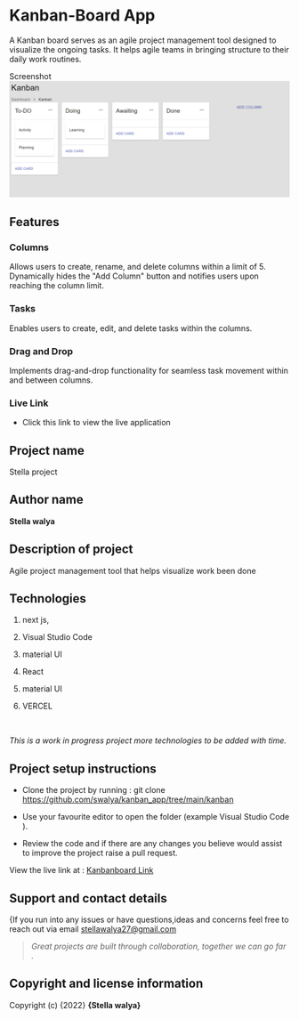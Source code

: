 # Kanban-Board App
A Kanban board serves as an agile project management tool designed to visualize the ongoing tasks. It helps agile teams in bringing structure to their daily work routines.

Screenshot
![Alt text](image.png)

## Features

### Columns

Allows users to create, rename, and delete columns within a limit of 5. Dynamically hides the "Add Column" button and notifies users upon reaching the column limit.

### Tasks

Enables users to create, edit, and delete tasks within the columns.

### Drag and Drop

Implements drag-and-drop functionality for seamless task movement within and between columns.

### Live Link

- Click this link to view the live application

## Project name

Stella project



## Author name

**Stella walya**




## Description of project

<p> Agile project management tool that helps visualize work been done</p>




## Technologies

1. next js,

1.  Visual Studio Code

1.  material UI

1. React 

1. material UI

1. VERCEL






<br>



*<p>This is a work in progress project more technologies to be added with time.</p>*



## Project setup instructions

* Clone the project by running : git clone https://github.com/swalya/kanban_app/tree/main/kanban

* Use your favourite editor to open the folder (example Visual Studio Code ).

* Review the code and if there are any changes you believe would assist to improve the project raise a pull request.







View the live link at : [Kanbanboard Link](https://github.com/swalya/kanban_app/tree/main/kanban
 "kanbanboard")



## Support and contact details

{If you run into any issues or have questions,ideas and concerns feel free to reach out via email stellawalya27@gmail.com



> *Great projects are built through collaboration, together we can go far .*




## Copyright and license information



Copyright (c) {2022} **{Stella walya}**





